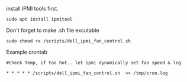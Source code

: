 
install IPMI tools first.

```sudo apt install ipmitool```


Don't forget to make .sh file excutable

```sudo chmod +x /scripts/dell_ipmi_fan_control.sh```


Example crontab 

```#Check Temp, if too hot.. let ipmi dynamically set fan speed & log```

```* * * * * /scripts/dell_ipmi_fan_control.sh  >> /tmp/cron.log```
